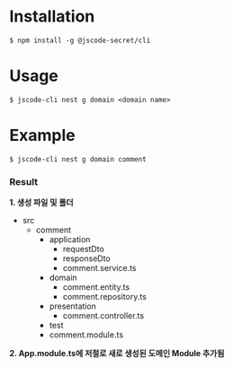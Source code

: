 # Installation
```shell
$ npm install -g @jscode-secret/cli
```

# Usage
```
$ jscode-cli nest g domain <domain name>
```

# Example
```
$ jscode-cli nest g domain comment
```

### Result
**1. 생성 파일 및 폴더**
- src
  - comment
    - application
      - requestDto
      - responseDto
      - comment.service.ts
    - domain
      - comment.entity.ts
      - comment.repository.ts
    - presentation
      - comment.controller.ts
    - test
    - comment.module.ts

**2. App.module.ts에 저절로 새로 생성된 도메인 Module 추가됨**
